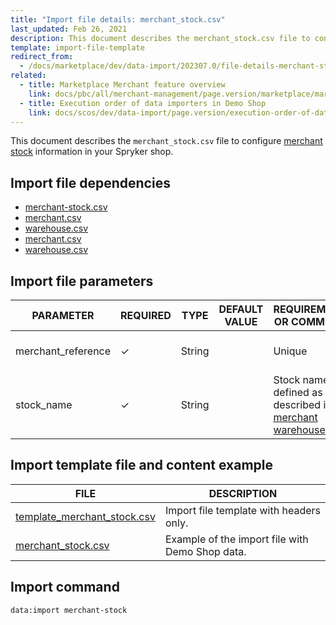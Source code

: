 ```yaml
---
title: "Import file details: merchant_stock.csv"
last_updated: Feb 26, 2021
description: This document describes the merchant_stock.csv file to configure merchant stock information in your Spryker shop.
template: import-file-template
redirect_from:
  - /docs/marketplace/dev/data-import/202307.0/file-details-merchant-stock.csv.html
related:
  - title: Marketplace Merchant feature overview
    link: docs/pbc/all/merchant-management/page.version/marketplace/marketplace-merchant-feature-overview/marketplace-merchant-feature-overview.html
  - title: Execution order of data importers in Demo Shop
    link: docs/scos/dev/data-import/page.version/execution-order-of-data-importers.html
---
```


This document describes the `merchant_stock.csv` file to configure [merchant stock](/docs/pbc/all/warehouse-management-system/{{site.version}}/marketplace/install-features/install-the-marketplace-inventory-management-feature.html) information in your Spryker shop.


## Import file dependencies

- [merchant-stock.csv](/docs/pbc/all/warehouse-management-system/{{page.version}}/marketplace/import-and-export-data/import-file-details-merchant-stock.csv.html)
- [merchant.csv](/docs/pbc/all/merchant-management/{{page.version}}/marketplace/import-and-export-data/import-file-details-merchant.csv.html)
- [warehouse.csv](/docs/pbc/all/warehouse-management-system/{{page.version}}/base-shop/import-and-export-data/import-file-details-warehouse.csv.html)
- [merchant.csv](/docs/pbc/all/merchant-management/{{site.version}}/marketplace/import-and-export-data/import-file-details-merchant.csv.html)
- [warehouse.csv](/docs/pbc/all/warehouse-management-system/{{page.version}}/base-shop/import-and-export-data/import-file-details-warehouse.csv.html)

## Import file parameters


| PARAMETER    | REQUIRED | TYPE | DEFAULT VALUE | REQUIREMENTS OR COMMENTS  | DESCRIPTION      |
| ------------- | -------- | ------ | ------------- | --------------------------------- | ----------------- |
| merchant_reference | &check;             | String   |                   | Unique                                                       | Identifier of the merchant in the system. |
| stock_name         | &check;             | String   |                   | Stock name is defined as described in [merchant warehouse](/docs/pbc/all/warehouse-management-system/{{site.version}}/marketplace/install-features/install-the-marketplace-inventory-management-feature.html). | Name of the stock.                        |


## Import template file and content example

| FILE  | DESCRIPTION    |
| --------------------- | --------------------- |
| [template_merchant_stock.csv](https://spryker.s3.eu-central-1.amazonaws.com/docs/Developer+Guide/Back-End/Data+Manipulation/Data+Ingestion/Data+Import/Data+Import+Categories/Marketplace+setup/template_merchant_stock.csv) | Import file template with headers only.         |
| [merchant_stock.csv](https://spryker.s3.eu-central-1.amazonaws.com/docs/Developer+Guide/Back-End/Data+Manipulation/Data+Ingestion/Data+Import/Data+Import+Categories/Marketplace+setup/merchant_stock.csv) | Example of the import file with Demo Shop data. |

## Import command

```bash
data:import merchant-stock
```
